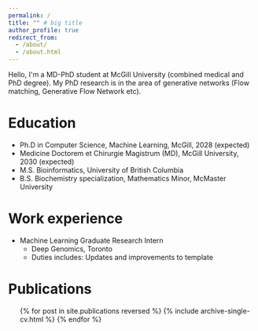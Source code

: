 ```yaml
---
permalink: /
title: "" # big title
author_profile: true
redirect_from: 
  - /about/
  - /about.html
---
```


Hello, I'm a MD-PhD student at McGill University (combined medical and PhD degree). My PhD research is in the area of generative networks (Flow matching, Generative Flow Network etc).  

Education
======
* Ph.D in Computer Science, Machine Learning, McGill, 2028 (expected)
* Medicine Doctorem et Chirurgie Magistrum (MD), McGill University, 2030 (expected)
* M.S. Bioinformatics, University of British Columbia
* B.S. Biochemistry specialization, Mathematics Minor, McMaster University 

Work experience
======
* Machine Learning Graduate Research Intern
  * Deep Genomics, Toronto
  * Duties includes: Updates and improvements to template
  <!-- * Supervisor: The Users -->
<!-- 
  
Skills
======
* Skill 1
* Skill 2
  * Sub-skill 2.1
  * Sub-skill 2.2
  * Sub-skill 2.3
* Skill 3 -->

Publications
======
  <ul>{% for post in site.publications reversed %}
    {% include archive-single-cv.html %}
  {% endfor %}</ul>
<!--   
Talks
======
  <ul>{% for post in site.talks reversed %}
    {% include archive-single-talk-cv.html  %}
  {% endfor %}</ul>
  
Teaching
======
  <ul>{% for post in site.teaching reversed %}
    {% include archive-single-cv.html %}
  {% endfor %}</ul>
  
Service and leadership
======
* Currently signed in to 43 different slack teams
 -->


In my spare time, I like to paint watercolour (landscape, cityscape) @vie_a_aquarelle, bake and play classical guitar. I also volunteer for the following organizations to give back and support my local community:
* Talk Suicide - If you or someone you know is having thoughts of suicide, please reach out to us 9-8-8 (Talk suicide).
* Art4Elderly - I'm the art instructor as well as the director (2023-2024). We offer watercolor/pencil lessons for elderly in Montreal and decrease social isolation. Recently, we branched out to populations with impaired mobility. @art4elderly